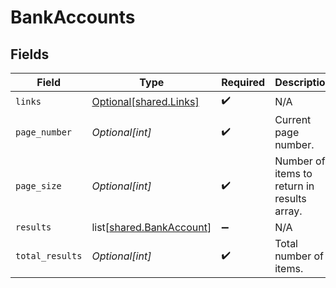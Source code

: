 # BankAccounts


## Fields

| Field                                                              | Type                                                               | Required                                                           | Description                                                        |
| ------------------------------------------------------------------ | ------------------------------------------------------------------ | ------------------------------------------------------------------ | ------------------------------------------------------------------ |
| `links`                                                            | [Optional[shared.Links]](undefined/models/shared/links.md)         | :heavy_check_mark:                                                 | N/A                                                                |
| `page_number`                                                      | *Optional[int]*                                                    | :heavy_check_mark:                                                 | Current page number.                                               |
| `page_size`                                                        | *Optional[int]*                                                    | :heavy_check_mark:                                                 | Number of items to return in results array.                        |
| `results`                                                          | list[[shared.BankAccount](undefined/models/shared/bankaccount.md)] | :heavy_minus_sign:                                                 | N/A                                                                |
| `total_results`                                                    | *Optional[int]*                                                    | :heavy_check_mark:                                                 | Total number of items.                                             |